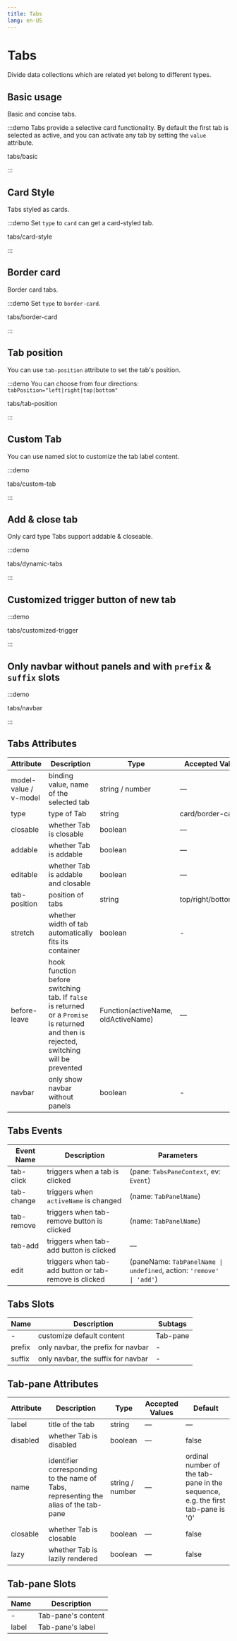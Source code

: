 ```yaml
---
title: Tabs
lang: en-US
---
```


# Tabs

Divide data collections which are related yet belong to different types.

## Basic usage

Basic and concise tabs.

:::demo Tabs provide a selective card functionality. By default the first tab is selected as active, and you can activate any tab by setting the `value` attribute.

tabs/basic

:::

## Card Style

Tabs styled as cards.

:::demo Set `type` to `card` can get a card-styled tab.

tabs/card-style

:::

## Border card

Border card tabs.

:::demo Set `type` to `border-card`.

tabs/border-card

:::

## Tab position

You can use `tab-position` attribute to set the tab's position.

:::demo You can choose from four directions: `tabPosition="left|right|top|bottom"`

tabs/tab-position

:::

## Custom Tab

You can use named slot to customize the tab label content.

:::demo

tabs/custom-tab

:::

## Add & close tab

Only card type Tabs support addable & closeable.

:::demo

tabs/dynamic-tabs

:::

## Customized trigger button of new tab

:::demo

tabs/customized-trigger

:::

## Only navbar without panels and with `prefix` & `suffix` slots

:::demo

tabs/navbar

:::

## Tabs Attributes

| Attribute             | Description                                                                                                                             | Type                                | Accepted Values       | Default           |
| --------------------- | --------------------------------------------------------------------------------------------------------------------------------------- | ----------------------------------- | --------------------- | ----------------- |
| model-value / v-model | binding value, name of the selected tab                                                                                                 | string / number                     | —                     | name of first tab |
| type                  | type of Tab                                                                                                                             | string                              | card/border-card      | —                 |
| closable              | whether Tab is closable                                                                                                                 | boolean                             | —                     | false             |
| addable               | whether Tab is addable                                                                                                                  | boolean                             | —                     | false             |
| editable              | whether Tab is addable and closable                                                                                                     | boolean                             | —                     | false             |
| tab-position          | position of tabs                                                                                                                        | string                              | top/right/bottom/left | top               |
| stretch               | whether width of tab automatically fits its container                                                                                   | boolean                             | -                     | false             |
| before-leave          | hook function before switching tab. If `false` is returned or a `Promise` is returned and then is rejected, switching will be prevented | Function(activeName, oldActiveName) | —                     | —                 |
| navbar                | only show navbar without panels                                                                                                         | boolean                             | -                     | false             |

## Tabs Events

| Event Name | Description                                           | Parameters                                                           |
| ---------- | ----------------------------------------------------- | -------------------------------------------------------------------- |
| tab-click  | triggers when a tab is clicked                        | (pane: `TabsPaneContext`, ev: `Event`)                               |
| tab-change | triggers when `activeName` is changed                 | (name: `TabPanelName`)                                               |
| tab-remove | triggers when tab-remove button is clicked            | (name: `TabPanelName`)                                               |
| tab-add    | triggers when tab-add button is clicked               | —                                                                    |
| edit       | triggers when tab-add button or tab-remove is clicked | (paneName: `TabPanelName \| undefined`, action: `'remove' \| 'add'`) |

## Tabs Slots

| Name   | Description                        | Subtags  |
| ------ | ---------------------------------- | -------- |
| -      | customize default content          | Tab-pane |
| prefix | only navbar, the prefix for navbar | -        |
| suffix | only navbar, the suffix for navbar | -        |

## Tab-pane Attributes

| Attribute | Description                                                                          | Type            | Accepted Values | Default                                                                        |
| --------- | ------------------------------------------------------------------------------------ | --------------- | --------------- | ------------------------------------------------------------------------------ |
| label     | title of the tab                                                                     | string          | —               | —                                                                              |
| disabled  | whether Tab is disabled                                                              | boolean         | —               | false                                                                          |
| name      | identifier corresponding to the name of Tabs, representing the alias of the tab-pane | string / number | —               | ordinal number of the tab-pane in the sequence, e.g. the first tab-pane is '0' |
| closable  | whether Tab is closable                                                              | boolean         | —               | false                                                                          |
| lazy      | whether Tab is lazily rendered                                                       | boolean         | —               | false                                                                          |

## Tab-pane Slots

| Name  | Description        |
| ----- | ------------------ |
| -     | Tab-pane's content |
| label | Tab-pane's label   |

